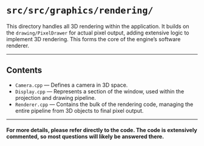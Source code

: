 # `src/src/graphics/rendering/`

This directory handles all 3D rendering within the application. It builds on the `drawing/PixelDrawer` for actual pixel output, adding extensive logic to implement 3D rendering. This forms the core of the engine’s software renderer.

---

## Contents

- `Camera.cpp` — Defines a camera in 3D space.
- `Display.cpp` — Represents a section of the window, used within the projection and drawing pipeline.
- `Renderer.cpp` — Contains the bulk of the rendering code, managing the entire pipeline from 3D objects to final pixel output.

---

#### For more details, please refer directly to the code. The code is extensively commented, so most questions will likely be answered there.
